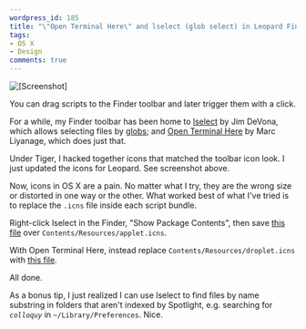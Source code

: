 ```yaml
---
wordpress_id: 185
title: "\"Open Terminal Here\" and lselect (glob select) in Leopard Finder"
tags:
- OS X
- Design
comments: true
---
```

<p class="center"><img src="https://henrik.nyh.se/uploads/finder-leopard-buttons.png" alt="[Screenshot]" class="bordered"></p>

You can drag scripts to the Finder toolbar and later trigger them with a click.

For a while, my Finder toolbar has been home to <a href="http://anoved.net/lselect.html">lselect</a> by Jim DeVona, which allows selecting files by <a href="http://en.wikipedia.org/wiki/Glob_%28programming%29">globs</a>; and <a href="http://www.entropy.ch/software/applescript/">Open Terminal Here</a> by Marc Liyanage, which does just that.

Under Tiger, I hacked together icons that matched the toolbar icon look. I just updated the icons for Leopard. See screenshot above.

Now, icons in OS X are a pain. No matter what I try, they are the wrong size or distorted in one way or the other. What worked best of what I've tried is to replace the <code>.icns</code> file inside each script bundle.

Right-click lselect in the Finder, "Show Package Contents", then save <a href="https://henrik.nyh.se/uploads/lselect-applet.icns">this file</a> over <code>Contents/Resources/applet.icns</code>.

With Open Terminal Here, instead replace <code>Contents/Resources/droplet.icns</code> with <a href="https://henrik.nyh.se/uploads/openterminalhere-droplet.icns">this file</a>.

All done.

As a bonus tip, I just realized I can use lselect to find files by name substring in folders that aren't indexed by Spotlight, e.g. searching for <code>*colloquy*</code> in <code>~/Library/Preferences</code>. Nice.
